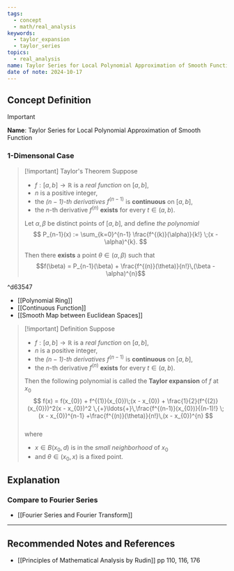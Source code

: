 ```yaml
---
tags:
  - concept
  - math/real_analysis
keywords:
  - taylor_expansion
  - taylor_series
topics:
  - real_analysis
name: Taylor Series for Local Polynomial Approximation of Smooth Function
date of note: 2024-10-17
---
```


## Concept Definition

>[!important]
>**Name**: Taylor Series for Local Polynomial Approximation of Smooth Function

### 1-Dimensonal Case

>[!important] Taylor's Theorem
>Suppose 
>- $f: [a,b] \to \mathbb{R}$ is a *real function* on $[a,b]$, 
>- $n$ is a positive integer, 
>- the *$(n-1)$-th derivatives* $f^{(n-1)}$ is **continuous** on $[a,b]$, 
>- the $n$-th derivative $f^{(n)}$ **exists** for every $t\in (a,b)$.
>  
>Let $\alpha, \beta$ be distinct points of $[a,b]$, and define *the polynomial*
>$$
>P_{n-1}(x) := \sum_{k=0}^{n-1} \frac{f^{(k)}(\alpha)}{k!} \;(x - \alpha)^{k}.
>$$
>
>Then there **exists** a point $\theta \in (\alpha, \beta)$ such that $$f(\beta) = P_{n-1}(\beta) + \frac{f^{(n)}(\theta)}{n!}\,(\beta - \alpha)^{n}$$  

^d63547

- [[Polynomial Ring]]
- [[Continuous Function]]
- [[Smooth Map between Euclidean Spaces]]

>[!important] Definition
>Suppose 
>- $f: [a,b] \to \mathbb{R}$ is a *real function* on $[a,b]$, 
>- $n$ is a positive integer, 
>- the *$(n-1)$-th derivatives* $f^{(n-1)}$ is **continuous** on $[a,b]$, 
>- the $n$-th derivative $f^{(n)}$ **exists** for every $t\in (a,b)$.
>  
>Then the following polynomial is called the **Taylor expansion** of $f$ at $x_{0}$
>$$
>f(x) = f(x_{0}) + f^{(1)}(x_{0})\;(x - x_{0}) + \frac{1}{2}(f^{(2)}(x_{0}))^2(x - x_{0})^2 \,{+}\ldots{+}\,\frac{f^{(n-1)}(x_{0})}{(n-1)!} \;(x - x_{0})^{n-1} +\frac{f^{(n)}(\theta)}{n!}\,(x - x_{0})^{n}
>$$  
>where
>- $x \in B(x_{0}, d)$ is in the *small neighborhood* of $x_{0}$
>- and $\theta \in (x_{0}, x)$ is a fixed point.



## Explanation


### Compare to Fourier Series

- [[Fourier Series and Fourier Transform]]



-----------
##  Recommended Notes and References




- [[Principles of Mathematical Analysis by Rudin]] pp 110, 116, 176